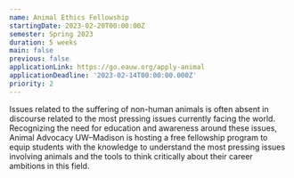 ```yaml
---
name: Animal Ethics Fellowship
startingDate: 2023-02-20T00:00:00Z
semester: Spring 2023
duration: 5 weeks
main: false
previous: false
applicationLink: https://go.eauw.org/apply-animal
applicationDeadline: '2023-02-14T00:00:00.000Z'
priority: 2
---
```

Issues related to the suffering of non-human animals is often absent in discourse related to the most pressing issues currently facing the world. Recognizing the need for education and awareness around these issues, Animal Advocacy UW–Madison is hosting a free fellowship program to equip students with the knowledge to understand the most pressing issues involving animals and the tools to think critically about their career ambitions in this field.